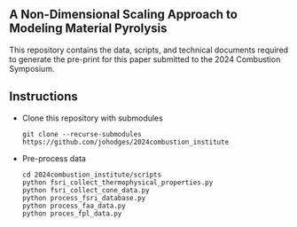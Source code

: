## A Non-Dimensional Scaling Approach to Modeling Material Pyrolysis

This repository contains the data, scripts, and technical documents required to generate the pre-print for this paper submitted to the 2024 Combustion Symposium.

## Instructions
* Clone this repository with submodules
  ```
  git clone --recurse-submodules https://github.com/johodges/2024combustion_institute
  ```
* Pre-process data
  ```
  cd 2024combustion_institute/scripts
  python fsri_collect_thermophysical_properties.py
  python fsri_collect_cone_data.py
  python process_fsri_database.py
  python process_faa_data.py
  python proces_fpl_data.py
  ```
